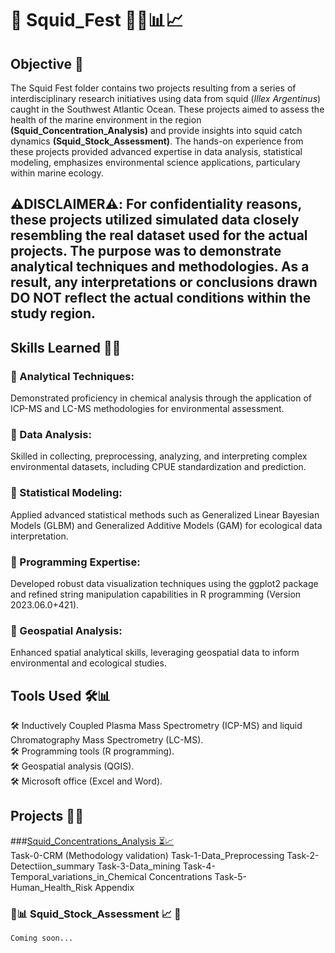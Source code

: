 # 🦑 Squid_Fest 🦑🌊📊📈

## Objective 🎯

The Squid Fest folder contains two projects resulting from a series of interdisciplinary research initiatives using data from squid (_Illex Argentinus_) caught in the Southwest Atlantic Ocean. These projects aimed to assess the health of the marine environment in the region **(Squid_Concentration_Analysis)** and provide insights into squid catch dynamics **(Squid_Stock_Assessment)**. The hands-on experience from these projects provided advanced expertise in data analysis, statistical modeling, emphasizes environmental science applications, particulary within marine ecology.


## **⚠️DISCLAIMER⚠️: For confidentiality reasons, these projects utilized simulated data closely resembling the real dataset used for the actual projects. The purpose was to demonstrate analytical techniques and methodologies. As a result, any interpretations or conclusions drawn DO NOT reflect the actual conditions within the study region.**



## Skills Learned 👩‍💻 

### 🚀 Analytical Techniques: <br> 
 Demonstrated proficiency in chemical analysis through the application of ICP-MS and LC-MS methodologies for environmental assessment.<br>
### 🚀 Data Analysis: <br>
 Skilled in collecting, preprocessing, analyzing, and interpreting complex environmental datasets, including CPUE standardization and prediction.<br>
### 🚀 Statistical Modeling: <br>
 Applied advanced statistical methods such as Generalized Linear Bayesian Models (GLBM) and Generalized Additive Models (GAM) for ecological data interpretation.<br>
### 🚀 Programming Expertise: <br> 
 Developed robust data visualization techniques using the ggplot2 package and refined string manipulation capabilities in R programming (Version 2023.06.0+421).<br>
### 🚀 Geospatial Analysis: <br>
 Enhanced spatial analytical skills, leveraging geospatial data to inform environmental and ecological studies.


## Tools Used 🛠️📊 

🛠️ Inductively Coupled Plasma Mass Spectrometry (ICP-MS) and liquid Chromatography Mass Spectrometry (LC-MS). <br>
🛠️ Programming tools (R programming).  <br>
🛠️ Geospatial analysis (QGIS).  <br>
🛠️ Microsoft office (Excel and Word).  <br>

## Projects 🦑🌊 <br>
###[Squid_Concentrations_Analysis ⏳📈](./Squid_Concentration_Analysis) <br>
    Task-0-CRM (Methodology validation)
    Task-1-Data_Preprocessing
    Task-2-Detectiion_summary
    Task-3-Data_mining
    Task-4-Temporal_variations_in_Chemical Concentrations
    Task-5-Human_Health_Risk
    Appendix

### 🦑📊 Squid_Stock_Assessment 📈 🦑<br>
	Coming soon...


